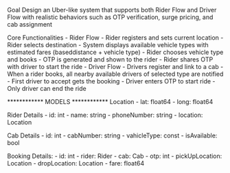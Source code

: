 Goal
Design an Uber-like system that supports both Rider Flow and Driver Flow with realistic behaviors such as OTP verification, surge pricing, and cab assignment

Core Functionalities
    - Rider Flow
        -   Rider registers and sets current location
        -   Rider selects destination
        -   System displays available vehicle types with estimated fares (baseddistance + vehicle type)
        -   Rider chooses vehicle type and books
        -   OTP is generated and shown to the rider
        -   Rider shares OTP with driver to start the ride
    -   Driver Flow
        -   Drivers register and link to a cab
        -   When a rider books, all nearby available drivers of selected type are notified
        -   First driver to accept gets the booking
        -   Driver enters OTP to start ride
        -   Only driver can end the ride


************ MODELS ************
Location
    - lat: float64
    - long: float64

Rider Details
    - id: int
    - name: string
    - phoneNumber: string
    - location: Location

Cab Details
    - id: int
    - cabNumber: string
    - vahicleType: const
    - isAvailable: bool

Booking Details:
    - id: int
    - rider: Rider
    - cab: Cab
    - otp: int
    - pickUpLocation: Location
    - dropLocation: Location
    - fare: float64
